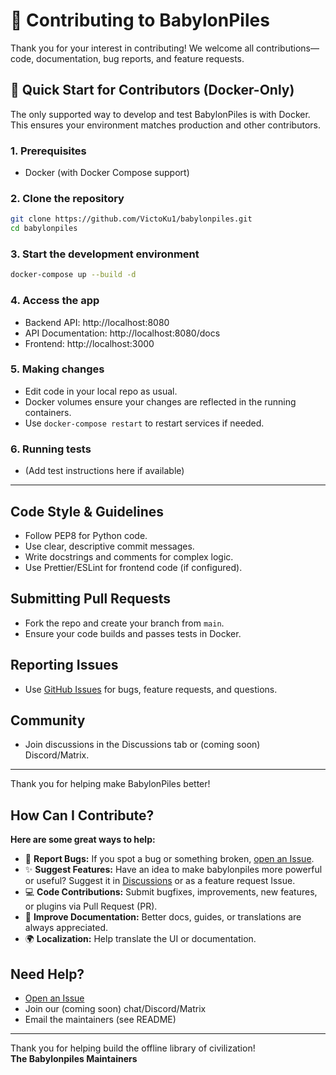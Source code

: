 # 🤝 Contributing to BabylonPiles

Thank you for your interest in contributing! We welcome all contributions—code, documentation, bug reports, and feature requests.

## 🚀 Quick Start for Contributors (Docker-Only)

The only supported way to develop and test BabylonPiles is with Docker. This ensures your environment matches production and other contributors.

### 1. Prerequisites
- Docker (with Docker Compose support)

### 2. Clone the repository
```bash
git clone https://github.com/VictoKu1/babylonpiles.git
cd babylonpiles
```

### 3. Start the development environment
```bash
docker-compose up --build -d
```

### 4. Access the app
- Backend API: http://localhost:8080
- API Documentation: http://localhost:8080/docs
- Frontend: http://localhost:3000

### 5. Making changes
- Edit code in your local repo as usual.
- Docker volumes ensure your changes are reflected in the running containers.
- Use `docker-compose restart` to restart services if needed.

### 6. Running tests
- (Add test instructions here if available)

---

## Code Style & Guidelines
- Follow PEP8 for Python code.
- Use clear, descriptive commit messages.
- Write docstrings and comments for complex logic.
- Use Prettier/ESLint for frontend code (if configured).

## Submitting Pull Requests
- Fork the repo and create your branch from `main`.
- Ensure your code builds and passes tests in Docker.

## Reporting Issues
- Use [GitHub Issues](https://github.com/VictoKu1/babylonpiles/issues) for bugs, feature requests, and questions.

## Community
- Join discussions in the Discussions tab or (coming soon) Discord/Matrix.

---

Thank you for helping make BabylonPiles better!

## How Can I Contribute?

**Here are some great ways to help:**

- 🐛 **Report Bugs:** If you spot a bug or something broken, [open an Issue](https://github.com/VictoKu1/babylonpiles/issues).
- ✨ **Suggest Features:** Have an idea to make babylonpiles more powerful or useful? Suggest it in [Discussions](https://github.com/VictoKu1/babylonpiles/discussions) or as a feature request Issue.
- 💻 **Code Contributions:** Submit bugfixes, improvements, new features, or plugins via Pull Request (PR).
- 📝 **Improve Documentation:** Better docs, guides, or translations are always appreciated.
- 🌍 **Localization:** Help translate the UI or documentation.

## Need Help?

- [Open an Issue](https://github.com/VictoKu1/babylonpiles/issues)
- Join our (coming soon) chat/Discord/Matrix
- Email the maintainers (see README)

---

Thank you for helping build the offline library of civilization!  
**The Babylonpiles Maintainers**
